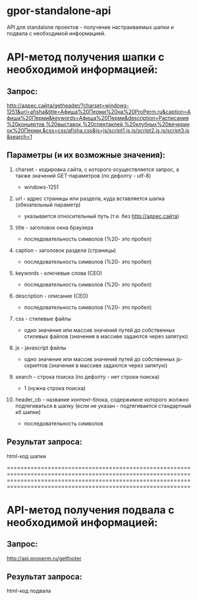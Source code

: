 gpor-standalone-api
===================

API для standalone проектов - получение настраиваемых шапки и подвала с необходимой информацией.


API-метод получения шапки с необходимой информацией:
======================================================

Запрос: 
-------
http://адрес.сайта/getheader/?charset=windows-1251&url=afisha&title=Афиша%20Перми%20на%20ProPerm.ru&caption=Афиша%20Перми&keywords=Афиша%20Перми&description=Расписания%20концертов,%20выставок,%20спектаклей,%20клубных%20вечеринок%20Перми.&css=css/afisha.css&js=js/script1.js,js/script2.js,js/script3.js&search=1

										
Параметры (и их возможные значения):
------------------------------------

1. charset - кодировка сайта, с которого осуществляется запрос, а также значений GET-параметров (по дефолту - utf-8)
   - windows-1251

2. url - адрес страницы или раздела, куда вставляется шапка (обязательный параметр)
   - указывается относительный путь (т.е. без http://адрес.сайта)
   
3. title - заголовок окна браузера
   - последовательность символов (%20- это пробел)

4. caption - заголовок раздела (страницы)
   - последовательность символов (%20- это пробел)
   
5. keywords - ключевые слова (СЕО)
   - последовательность символов (%20- это пробел)
   
6. description - описание (СЕО)
   - последовательность символов (%20- это пробел)
   
7. css - стилевые файлы
   - одно значение или массив значений путей до собственных стилевых файлов (значения в массиве задаются через запятую)
   
8. js - javascript файлы
   - одно значение или массив значений путей до собственных js-скриптов (значения в массиве задаются через запятую)
   
9. search - строка поиска (по дефолту - нет строки поиска)
   - 1 (нужна строка поиска)

9. header_cb - название контент-блока, содержимое которого жолжно подтягиваться в шапку (если не указан - подтягивается стандартный кб шапки)
   - последовательность символов 

   
Результат запроса:
------------------
html-код шапки

========================================================================================================================================================================================================================


API-метод получения подвала с необходимой информацией:
======================================================
Запрос: 
-------
http://api.properm.ru/getfooter


Результат запроса:
-----------------
html-код подвала